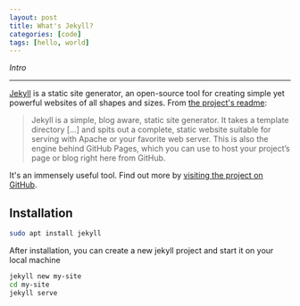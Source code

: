 ```yaml
---
layout: post
title: What's Jekyll?
categories: [code]
tags: [hello, world]
---
```


_Intro_

-----
<!--more-->

[Jekyll](http://jekyllrb.com) is a static site generator, an open-source tool for creating simple yet powerful websites of all shapes and sizes. From [the project's readme](https://github.com/jekyll/jekyll/blob/master/README.markdown):

> Jekyll is a simple, blog aware, static site generator. It takes a template directory [...] and spits out a complete, static website suitable for serving with Apache or your favorite web server. This is also the engine behind GitHub Pages, which you can use to host your project’s page or blog right here from GitHub.

It's an immensely useful tool. Find out more by [visiting the project on GitHub](https://github.com/jekyll/jekyll).

## Installation

```bash
sudo apt install jekyll
```
After installation, you can create a new jekyll project and start it on your local machine

```bash
jekyll new my-site
cd my-site
jekyll serve
```